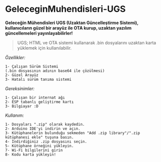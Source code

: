 # GeleceginMuhendisleri-UGS
**Geleceğin Mühendisleri UGS (Uzaktan Güncelleştirme Sistemi), kullanıcıların güzel bir arayüz ile OTA kurup, uzaktan yazılım güncellemeleri yayınlayabilirler!**
> UGS; HTML ve OTA sistemi kullanarak .bin dosyalarını uzaktan karta yüklemek için kullanılabilir. 

*Özellikler:*
```
1- Çalışan Sürüm Sistemi
(.bin dosyasının adının base64 ile çözülmesi)
2- Güzel Arayüz
3- Hatalı sürüm tanıma sistemi 
```

*Gereksinimler:*
```
1- Çalışan bir internat ağı
2- ESP tabanlı geliştirme kartı
3- Bilgiayar :D
```

*Kullanım:*
```
1- Dosyaları ".zip" olarak kaydedin.
2- Arduino IDE'yi indirin ve açın.
3- Kütüphanelerin bulunduğu sekmeden "Add .zip library"/".zip kütüphanesi ekle" tuşuna basın.
4- İndirdiğiniz .zip dosyasını seçin.
5- Kütüphane örneğini yükleyin.
7- Wi-Fi bilgilerini girin
8- Kodu karta yükleyin!
```
